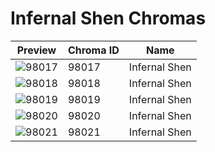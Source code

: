 # Infernal Shen Chromas

| Preview | Chroma ID | Name |
|---------|-----------|------|
| ![98017](https://raw.communitydragon.org/latest/plugins/rcp-be-lol-game-data/global/default/v1/champion-chroma-images/98/98017.png) | 98017 | Infernal Shen |
| ![98018](https://raw.communitydragon.org/latest/plugins/rcp-be-lol-game-data/global/default/v1/champion-chroma-images/98/98018.png) | 98018 | Infernal Shen |
| ![98019](https://raw.communitydragon.org/latest/plugins/rcp-be-lol-game-data/global/default/v1/champion-chroma-images/98/98019.png) | 98019 | Infernal Shen |
| ![98020](https://raw.communitydragon.org/latest/plugins/rcp-be-lol-game-data/global/default/v1/champion-chroma-images/98/98020.png) | 98020 | Infernal Shen |
| ![98021](https://raw.communitydragon.org/latest/plugins/rcp-be-lol-game-data/global/default/v1/champion-chroma-images/98/98021.png) | 98021 | Infernal Shen |